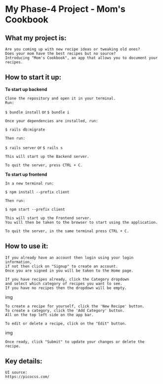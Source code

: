 # My Phase-4 Project - Mom's Cookbook

## What my project is:
    Are you coming up with new recipe ideas or tweaking old ones?
    Does your mom have the best recipes but no source? 
    Introducing "Mom's Cookbook", an app that allows you to document your recipes.

## How to start it up:
**To start up backend**

    Clone the repository and open it in your terminal. 
    Run:
`$ bundle install` or `$ bundle i`

    Once your dependencies are installed, run:
`$ rails db:migrate`

    Then run:
`$ rails server` or `$ rails s`

    This will start up the Backend server.

    To quit the server, press CTRL + C.


**To start up frontend**

    In a new terminal run: 
`$ npm install --prefix client`

    Then run: 
`$ npm start --prefix client`

    This will start up the Frontend server.
    You will then be taken to the browser to start using the application.

    To quit the server, in the same terminal press CTRL + C.

## How to use it:
    If you already have an account then login using your login information, 
    if not then click on "Signup" to create an account. 
    Once you are signed in you will be taken to the Home page.

    If you have recipes already, click the Category dropdown
    and select which category of recipes you want to see.
    If you have no recipes then the dropdown will be empty.
img
    
    To create a recipe for yourself, click the 'New Recipe' button. 
    To create a category, click the 'Add Category' button. 
    All on the top left side on the app bar.

    To edit or delete a recipe, click on the "Edit" button.
img

    Once ready, click "Submit" to update your changes or delete the recipe.


## Key details:
    UI source: 
    https://picocss.com/
